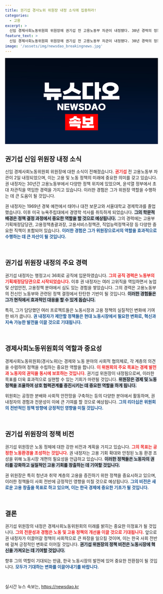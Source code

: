```yaml
---
title: 권기섭 경사노위 위원장 내정 소식에 집중하라!
categories:
  - 고용
excerpt: >
  신임 경제사회노동위원회 위원장에 권기섭 전 고용노동부 차관이 내정됐다. 30년 경력의 정통 관료로서 노동 및 고용 정책을 이끌어갈 그의 행보에 귀추가 주목된다!
feature_text: >
  신임 경제사회노동위원회 위원장에 권기섭 전 고용노동부 차관이 내정됐다. 30년 경력의 정통 관료로서 노동 및 고용 정책을 이끌어갈 그의 행보에 귀추가 주목된다!
image: '/assets/img/newsdao_breakingnews.jpg'
---
```


<p><img src="/assets/img/newsdao_breakingnews.jpg" alt="implanttips 속보" /></p>

<h2 data-ke-size="size26">권기섭 신임 위원장 내정 소식</h2>

<p data-ke-size="size16">신임 경제사회노동위원회 위원장에 대한 소식이 전해졌습니다. <b><span style="color: #ee2323;">권기섭</span></b> 전 고용노동부 차관이 2일 내정되었으며, 이는 고용 및 노동 정책의 미래에 중요한 의미를 갖고 있습니다. 권 내정자는 30년간 고용노동부에서 다양한 정책 위치에 있었으며, 윤석열 정부에서 초대 차관직을 역임한 경력을 가지고 있습니다. 이러한 경험은 그가 위원장 역할을 수행하는 데 큰 도움이 될 것입니다.</p>

<p data-ke-size="size16">권 내정자는 1969년 경북 예천에서 태어나 대전 보문고와 서울대학교 경제학과를 졸업했습니다. 이후 미국 뉴욕주립대에서 경영학 석사를 취득하게 되었습니다. <b><span style="background-color: #21538527;">그의 학문적 배경은 정책 결정 과정에서 중요한 역할을 할 것으로 예상됩니다.</span></b> 그의 경력에는 고용부 기획재정담당관, 고용정책총괄과장, 고용서비스정책관, 직업능력정책국장 등 다양한 중요한 직책이 포함되어 있습니다. <b><span style="color: #1a5490;">이러한 경험은 그가 위원장으로서의 역할을 효과적으로 수행하는 데 큰 자산이 될 것입니다.</span></b></p>

<p data-ke-size="size16">&nbsp;</p>

<h2 data-ke-size="size26">권기섭 위원장 내정의 주요 경력</h2>

<p data-ke-size="size16">권기섭 내정자는 행정고시 36회로 공직에 입문하였습니다. <b><span style="color: #ee2323;">그의 공직 경력은 노동부의 기획재정담당관으로 시작되었습니다.</span></b> 이후 권 내정자는 여러 고위직을 역임하면서 농업 및 산업안전, 고용정책 분야에서 심도 있는 경험을 쌓았습니다. 그의 경력은 고용노동부의 전신인 노동부와 관련된 정책 결정에서 탄탄한 기반이 될 것입니다. <b><span style="background-color: #21538527;">이러한 경험들은 그가 현직에서 효과적인 대응을 할 수 있게 돕습니다.</span></b></p>

<p data-ke-size="size16">특히, 그가 담당했던 여러 프로젝트들은 노동시장과 고용 정책의 실질적인 변화에 기여한 바가 큽니다. <b><span style="color: #1a5490;">권 내정자가 제안할 정책들은 현대 노동시장에서 필요한 변화로, 혁신과 지속 가능한 발전을 이끌 것으로 기대됩니다.</span></b></p>

<p data-ke-size="size16">&nbsp;</p>

<h2 data-ke-size="size26">경제사회노동위원회의 역할과 중요성</h2>

<p data-ke-size="size16">경제사회노동위원회(경사노위)는 경제와 노동 분야의 사회적 협의체로, 각 계층의 의견을 수렴하여 정책을 수립하는 중요한 역할을 합니다. <b><span style="color: #ee2323;">이 위원회의 주요 목표는 경제 발전과 노동자의 권익을 동시에 보호하는 것입니다.</span></b> 권기섭 위원장이 내정됨으로써, 이러한 목표를 더욱 효과적으로 실현할 수 있는 기회가 마련될 것입니다. <b><span style="background-color: #21538527;">위원장은 경제 및 노동정책을 조율하여 상호 협력관계를 증진시키는 데 중요한 역할을 하게 됩니다.</span></b></p>

<p data-ke-size="size16">위원회는 공정한 분배와 사회적 안전망을 구축하는 등의 다양한 분야에서 활동하며, 권 내정자의 경험과 전문성이 이에 큰 기여를 할 것으로 예상됩니다. <b><span style="color: #1a5490;">그의 리더십은 위원회의 전반적인 정책 방향에 긍정적인 영향을 미칠 것입니다.</span></b></p>

<p data-ke-size="size16">&nbsp;</p>

<h2 data-ke-size="size26">권기섭 위원장의 정책 비전</h2>

<p data-ke-size="size16">권기섭 위원장은 노동 정체에 대한 강한 비전과 계획을 가지고 있습니다. <b><span style="color: #ee2323;">그의 목표는 공정한 노동환경을 조성하는 것입니다.</span></b> 권 내정자는 고용 기회 확대와 안정된 노동 환경 조성을 위해 노동시장 개편의 필요성을 언급하고 있습니다. <b><span style="background-color: #21538527;">이러한 정책들은 노동자의 권리를 강화하고 실질적인 고용 기회를 창출하는 데 기여할 것입니다.</span></b></p>

<p data-ke-size="size16">권 위원장은 특히 청년과 취약 계층의 고용을 증진하기 위한 정책을 중요시하고 있으며, 이러한 정책들이 사회 전반에 긍정적인 영향을 미칠 것으로 예상됩니다. <b><span style="color: #1a5490;">그의 비전은 새로운 고용 창출을 목표로 하고 있으며, 이는 한국 경제에 중요한 기초가 될 것입니다.</span></b></p>

<p data-ke-size="size16">&nbsp;</p>

<h2 data-ke-size="size26">결론</h2>

<p data-ke-size="size16">권기섭 위원장의 내정은 경제사회노동위원회의 미래를 밝히는 중요한 이정표가 될 것입니다. <b><span style="color: #ee2323;">그의 전문성과 경험은 노동 및 고용 정책의 개선을 이끌 것으로 기대됩니다.</span></b> 앞으로 권 내정자가 이끌어갈 정책이 사회적으로 큰 파장을 일으킬 것이며, 이는 한국 사회 전반에 걸쳐 긍정적인 변화로 이어질 것입니다. <b><span style="background-color: #21538527;">권기섭 위원장의 정책 비전은 노동시장에 혁신을 가져오는 데 기여할 것입니다.</span></b></p>

<p data-ke-size="size16">향후 그의 역할이 기대되는 만큼, 한국 노동시장의 발전에 있어 중요한 전환점이 될 것입니다. <b><span style="color: #1a5490;">모두가 기대하는 변화를 이끌어내기를 바랍니다.</span></b></p>

<p data-ke-size="size16">&nbsp;</p>
실시간 뉴스 속보는, <a href="https://newsdao.kr" rel="dofollow">https://newsdao.kr</a>


